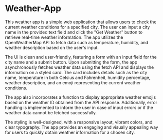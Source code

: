 # Weather-App
This weather app is a simple web application that allows users to check the current weather conditions for a specified city. The user can input a city name in the provided text field and click the "Get Weather" button to retrieve real-time weather information. The app utilizes the OpenWeatherMap API to fetch data such as temperature, humidity, and weather description based on the user's input.

The UI is clean and user-friendly, featuring a form with an input field for the city name and a submit button. Upon submitting the form, the app asynchronously fetches weather data using the fetch API and displays the information on a styled card. The card includes details such as the city name, temperature in both Celsius and Fahrenheit, humidity percentage, weather description, and an emoji representing the current weather conditions.

The app also incorporates a function to display appropriate weather emojis based on the weather ID obtained from the API response. Additionally, error handling is implemented to inform the user in case of input errors or if the weather data cannot be fetched successfully.

The styling is well-designed, with a responsive layout, vibrant colors, and clear typography. The app provides an engaging and visually appealing way for users to quickly obtain weather information for a chosen city.
